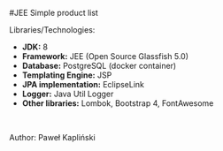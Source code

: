 #JEE Simple product list 

Libraries/Technologies:

<ul>
    <li><b>JDK:</b> 8</li>
    <li><b>Framework:</b> JEE (Open Source Glassfish 5.0)</li>
    <li><b>Database:</b> PostgreSQL (docker container)</li>
    <li><b>Templating Engine:</b> JSP</li>
    <li><b>JPA implementation:</b> EclipseLink</li>
    <li><b>Logger:</b> Java Util Logger</li>
    <li><b>Other libraries:</b> Lombok, Bootstrap 4, FontAwesome</li>
</ul>
<br>

Author: Paweł Kapliński
